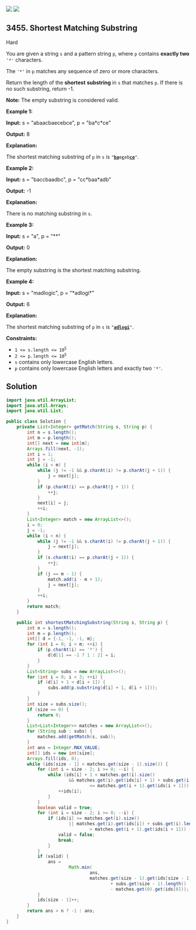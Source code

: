 [![](https://img.shields.io/github/stars/javadev/LeetCode-in-Java?label=Stars&style=flat-square)](https://github.com/javadev/LeetCode-in-Java)
[![](https://img.shields.io/github/forks/javadev/LeetCode-in-Java?label=Fork%20me%20on%20GitHub%20&style=flat-square)](https://github.com/javadev/LeetCode-in-Java/fork)

## 3455\. Shortest Matching Substring

Hard

You are given a string `s` and a pattern string `p`, where `p` contains **exactly two** `'*'` characters.

The `'*'` in `p` matches any sequence of zero or more characters.

Return the length of the **shortest** **substring** in `s` that matches `p`. If there is no such substring, return -1.

**Note:** The empty substring is considered valid.

**Example 1:**

**Input:** s = "abaacbaecebce", p = "ba\*c\*ce"

**Output:** 8

**Explanation:**

The shortest matching substring of `p` in `s` is <code>"<ins>**ba**</ins>e<ins>**c**</ins>eb<ins>**ce**</ins>"</code>.

**Example 2:**

**Input:** s = "baccbaadbc", p = "cc\*baa\*adb"

**Output:** \-1

**Explanation:**

There is no matching substring in `s`.

**Example 3:**

**Input:** s = "a", p = "\*\*"

**Output:** 0

**Explanation:**

The empty substring is the shortest matching substring.

**Example 4:**

**Input:** s = "madlogic", p = "\*adlogi\*"

**Output:** 6

**Explanation:**

The shortest matching substring of `p` in `s` is <code>"**<ins>adlogi</ins>**"</code>.

**Constraints:**

*   <code>1 <= s.length <= 10<sup>5</sup></code>
*   <code>2 <= p.length <= 10<sup>5</sup></code>
*   `s` contains only lowercase English letters.
*   `p` contains only lowercase English letters and exactly two `'*'`.

## Solution

```java
import java.util.ArrayList;
import java.util.Arrays;
import java.util.List;

public class Solution {
    private List<Integer> getMatch(String s, String p) {
        int n = s.length();
        int m = p.length();
        int[] next = new int[m];
        Arrays.fill(next, -1);
        int i = 1;
        int j = -1;
        while (i < m) {
            while (j != -1 && p.charAt(i) != p.charAt(j + 1)) {
                j = next[j];
            }
            if (p.charAt(i) == p.charAt(j + 1)) {
                ++j;
            }
            next[i] = j;
            ++i;
        }
        List<Integer> match = new ArrayList<>();
        i = 0;
        j = -1;
        while (i < n) {
            while (j != -1 && s.charAt(i) != p.charAt(j + 1)) {
                j = next[j];
            }
            if (s.charAt(i) == p.charAt(j + 1)) {
                ++j;
            }
            if (j == m - 1) {
                match.add(i - m + 1);
                j = next[j];
            }
            ++i;
        }
        return match;
    }

    public int shortestMatchingSubstring(String s, String p) {
        int n = s.length();
        int m = p.length();
        int[] d = {-1, -1, -1, m};
        for (int i = 0; i < m; ++i) {
            if (p.charAt(i) == '*') {
                d[d[1] == -1 ? 1 : 2] = i;
            }
        }
        List<String> subs = new ArrayList<>();
        for (int i = 0; i < 3; ++i) {
            if (d[i] + 1 < d[i + 1]) {
                subs.add(p.substring(d[i] + 1, d[i + 1]));
            }
        }
        int size = subs.size();
        if (size == 0) {
            return 0;
        }
        List<List<Integer>> matches = new ArrayList<>();
        for (String sub : subs) {
            matches.add(getMatch(s, sub));
        }
        int ans = Integer.MAX_VALUE;
        int[] ids = new int[size];
        Arrays.fill(ids, 0);
        while (ids[size - 1] < matches.get(size - 1).size()) {
            for (int i = size - 2; i >= 0; --i) {
                while (ids[i] + 1 < matches.get(i).size()
                        && matches.get(i).get(ids[i] + 1) + subs.get(i).length()
                                <= matches.get(i + 1).get(ids[i + 1])) {
                    ++ids[i];
                }
            }
            boolean valid = true;
            for (int i = size - 2; i >= 0; --i) {
                if (ids[i] >= matches.get(i).size()
                        || matches.get(i).get(ids[i]) + subs.get(i).length()
                                > matches.get(i + 1).get(ids[i + 1])) {
                    valid = false;
                    break;
                }
            }
            if (valid) {
                ans =
                        Math.min(
                                ans,
                                matches.get(size - 1).get(ids[size - 1])
                                        + subs.get(size - 1).length()
                                        - matches.get(0).get(ids[0]));
            }
            ids[size - 1]++;
        }
        return ans > n ? -1 : ans;
    }
}
```